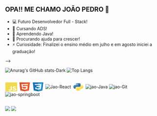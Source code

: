 ## OPA!! ME CHAMO JOÃO PEDRO 👋

- 💻 Futuro Desenvolvedor Full - Stack!
- 📘 Cursando ADS!
- 🌱 Aprendendo  Java!
- 🤔 Procurando ajuda para crescer!
- ⚡ Curiosidade: Finalizei o ensino médio em julho e em agosto iniciei a graduação!
 
-->


![Anurag's GitHub stats-Dark](https://github-readme-stats.vercel.app/api?username=jao-vieira&show_icons=true&theme=dark#gh-dark-mode-only)
![Top Langs](https://github-readme-stats.vercel.app/api/top-langs/?username=jao-vieira&layout=compact&&theme=dark)

<div style="display: inline_block"><br>
  <img align="center" alt="Jao-Js" height="30" width="40" src="https://raw.githubusercontent.com/devicons/devicon/master/icons/javascript/javascript-plain.svg">
  <img align="center" alt="Jao-HTML" height="30" width="40" src="https://raw.githubusercontent.com/devicons/devicon/master/icons/html5/html5-original.svg">
  <img align="center" alt="Jao-CSS" height="30" width="40" src="https://raw.githubusercontent.com/devicons/devicon/master/icons/css3/css3-original.svg">
  <img align="center" alt="Jao-React" height="30" width="40" src="https://cdn.jsdelivr.net/gh/devicons/devicon@latest/icons/react/react-original.svg">
  <img align="center" alt="jao-Python" height="30" width="40" src="https://raw.githubusercontent.com/devicons/devicon/master/icons/python/python-original.svg">
  <img align="center" alt="jao-Java" height="30" width="40" src="https://cdn.jsdelivr.net/gh/devicons/devicon@latest/icons/java/java-original.svg">
  <img align="center" alt="jao-Git" heigt="30" width="30" src="https://cdn.jsdelivr.net/gh/devicons/devicon@latest/icons/git/git-plain.svg" >
  <img align="center" alt="jao-springboot" heigt="30" width="30" src="https://cdn.jsdelivr.net/gh/devicons/devicon@latest/icons/spring/spring-original.svg"> 
</div>

##

<div> 
  
  <a href="https://instagram.com/jao._vieira_" target="_blank"><img src="https://img.shields.io/badge/-Instagram-%23E4405F?style=for-the-badge&logo=instagram&logoColor=white" target="_blank"></a>
  <a href="https://www.linkedin.com/in/joão-pedro-v-35618628b" target="_blank"><img src="https://img.shields.io/badge/-LinkedIn-%230077B5?style=for-the-badge&logo=linkedin&logoColor=white" target="_blank"></a> 
  
</div>
